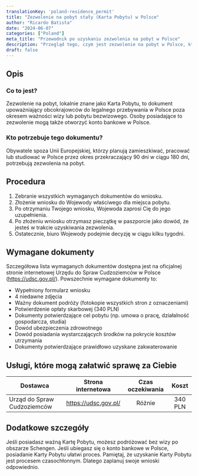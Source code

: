 ```yaml
---
translationKey: 'poland-residence_permit'
title: "Zezwolenie na pobyt stały (Karta Pobytu) w Polsce"
author: "Ricardo Batista"
date: "2024-06-07"
categories: ["Poland"]
meta_title: "Przewodnik po uzyskaniu zezwolenia na pobyt w Polsce"
description: "Przegląd tego, czym jest zezwolenie na pobyt w Polsce, kto go potrzebuje, procedura jego uzyskania oraz wymagane dokumenty."
draft: false
---
```


## Opis

### Co to jest?
Zezwolenie na pobyt, lokalnie znane jako Karta Pobytu, to dokument upoważniający obcokrajowców do legalnego przebywania w Polsce poza okresem ważności wizy lub pobytu bezwizowego. Osoby posiadające to zezwolenie mogą także otworzyć konto bankowe w Polsce.

### Kto potrzebuje tego dokumentu?
Obywatele spoza Unii Europejskiej, którzy planują zamieszkiwać, pracować lub studiować w Polsce przez okres przekraczający 90 dni w ciągu 180 dni, potrzebują zezwolenia na pobyt.

## Procedura

1. Zebranie wszystkich wymaganych dokumentów do wniosku.
2. Złożenie wniosku do Wojewody właściwego dla miejsca pobytu.
3. Po otrzymaniu Twojego wniosku, Wojewoda zaprosi Cię do jego uzupełnienia.
4. Po złożeniu wniosku otrzymasz pieczątkę w paszporcie jako dowód, że jesteś w trakcie uzyskiwania zezwolenia.
5. Ostatecznie, biuro Wojewody podejmie decyzję w ciągu kilku tygodni.

## Wymagane dokumenty

Szczegółowa lista wymaganych dokumentów dostępna jest na oficjalnej stronie internetowej Urzędu do Spraw Cudzoziemców w Polsce (https://udsc.gov.pl/). Powszechnie wymagane dokumenty to:

- Wypełniony formularz wniosku
- 4 niedawne zdjęcia
- Ważny dokument podróży (fotokopie wszystkich stron z oznaczeniami)
- Potwierdzenie opłaty skarbowej (340 PLN)
- Dokumenty potwierdzające cel pobytu (np. umowa o pracę, działalność gospodarcza, studia)
- Dowód ubezpieczenia zdrowotnego
- Dowód posiadania wystarczających środków na pokrycie kosztów utrzymania
- Dokumenty potwierdzające prawidłowo uzyskane zakwaterowanie

## Usługi, które mogą załatwić sprawę za Ciebie

| Dostawca        |     Strona internetowa     |     Czas oczekiwania    |     Koszt      |
| --------------- | --------------- |  :-------------: | :-------------: |
| Urząd do Spraw Cudzoziemców |  https://udsc.gov.pl/ | Różnie |  340 PLN |

## Dodatkowe szczegóły

Jeśli posiadasz ważną Kartę Pobytu, możesz podróżować bez wizy po obszarze Schengen. Jeśli ubiegasz się o konto bankowe w Polsce, posiadanie Karty Pobytu ułatwi proces. Pamiętaj, że uzyskanie Karty Pobytu jest procesem czasochłonnym. Dlatego zaplanuj swoje wnioski odpowiednio.